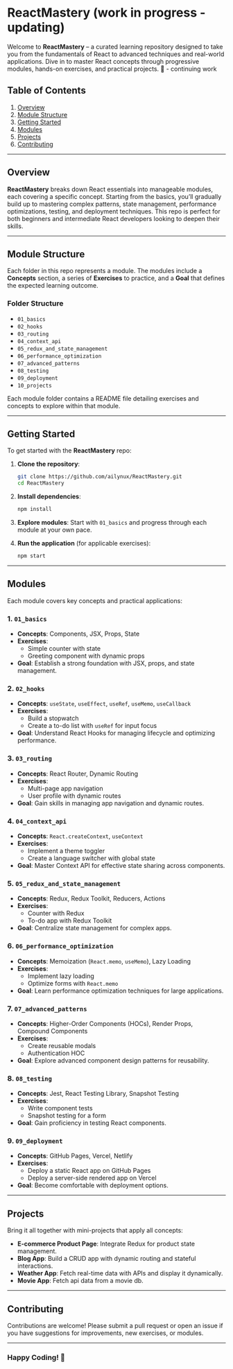 # ReactMastery (work in progress -updating) 

Welcome to **ReactMastery** – a curated learning repository designed to take you from the fundamentals of React to advanced techniques and real-world applications. Dive in to master React concepts through progressive modules, hands-on exercises, and practical projects. 🚀 - continuing work

## Table of Contents

1. [Overview](#overview)
2. [Module Structure](#module-structure)
3. [Getting Started](#getting-started)
4. [Modules](#modules)
5. [Projects](#projects)
6. [Contributing](#contributing)

---

## Overview

**ReactMastery** breaks down React essentials into manageable modules, each covering a specific concept. Starting from the basics, you’ll gradually build up to mastering complex patterns, state management, performance optimizations, testing, and deployment techniques. This repo is perfect for both beginners and intermediate React developers looking to deepen their skills.

---

## Module Structure

Each folder in this repo represents a module. The modules include a **Concepts** section, a series of **Exercises** to practice, and a **Goal** that defines the expected learning outcome.

### Folder Structure

- `01_basics`
- `02_hooks`
- `03_routing`
- `04_context_api`
- `05_redux_and_state_management`
- `06_performance_optimization`
- `07_advanced_patterns`
- `08_testing`
- `09_deployment`
- `10_projects`

Each module folder contains a README file detailing exercises and concepts to explore within that module.

---

## Getting Started

To get started with the **ReactMastery** repo:

1. **Clone the repository**:
   ```bash
   git clone https://github.com/ailynux/ReactMastery.git
   cd ReactMastery
   ```

2. **Install dependencies**:
   ```bash
   npm install
   ```

3. **Explore modules**: Start with `01_basics` and progress through each module at your own pace.

4. **Run the application** (for applicable exercises):
   ```bash
   npm start
   ```

---

## Modules

Each module covers key concepts and practical applications:

### 1. `01_basics`
   - **Concepts**: Components, JSX, Props, State
   - **Exercises**:
     - Simple counter with state
     - Greeting component with dynamic props
   - **Goal**: Establish a strong foundation with JSX, props, and state management.

### 2. `02_hooks`
   - **Concepts**: `useState`, `useEffect`, `useRef`, `useMemo`, `useCallback`
   - **Exercises**:
     - Build a stopwatch
     - Create a to-do list with `useRef` for input focus
   - **Goal**: Understand React Hooks for managing lifecycle and optimizing performance.

### 3. `03_routing`
   - **Concepts**: React Router, Dynamic Routing
   - **Exercises**:
     - Multi-page app navigation
     - User profile with dynamic routes
   - **Goal**: Gain skills in managing app navigation and dynamic routes.

### 4. `04_context_api`
   - **Concepts**: `React.createContext`, `useContext`
   - **Exercises**:
     - Implement a theme toggler
     - Create a language switcher with global state
   - **Goal**: Master Context API for effective state sharing across components.

### 5. `05_redux_and_state_management`
   - **Concepts**: Redux, Redux Toolkit, Reducers, Actions
   - **Exercises**:
     - Counter with Redux
     - To-do app with Redux Toolkit
   - **Goal**: Centralize state management for complex apps.

### 6. `06_performance_optimization`
   - **Concepts**: Memoization (`React.memo`, `useMemo`), Lazy Loading
   - **Exercises**:
     - Implement lazy loading
     - Optimize forms with `React.memo`
   - **Goal**: Learn performance optimization techniques for large applications.

### 7. `07_advanced_patterns`
   - **Concepts**: Higher-Order Components (HOCs), Render Props, Compound Components
   - **Exercises**:
     - Create reusable modals
     - Authentication HOC
   - **Goal**: Explore advanced component design patterns for reusability.

### 8. `08_testing`
   - **Concepts**: Jest, React Testing Library, Snapshot Testing
   - **Exercises**:
     - Write component tests
     - Snapshot testing for a form
   - **Goal**: Gain proficiency in testing React components.

### 9. `09_deployment`
   - **Concepts**: GitHub Pages, Vercel, Netlify
   - **Exercises**:
     - Deploy a static React app on GitHub Pages
     - Deploy a server-side rendered app on Vercel
   - **Goal**: Become comfortable with deployment options.

---

## Projects

Bring it all together with mini-projects that apply all concepts:

- **E-commerce Product Page**: Integrate Redux for product state management.
- **Blog App**: Build a CRUD app with dynamic routing and stateful interactions.
- **Weather App**: Fetch real-time data with APIs and display it dynamically.
- **Movie App**: Fetch api data from a movie db. 

---

## Contributing

Contributions are welcome! Please submit a pull request or open an issue if you have suggestions for improvements, new exercises, or modules.

---

### Happy Coding! 🎉
